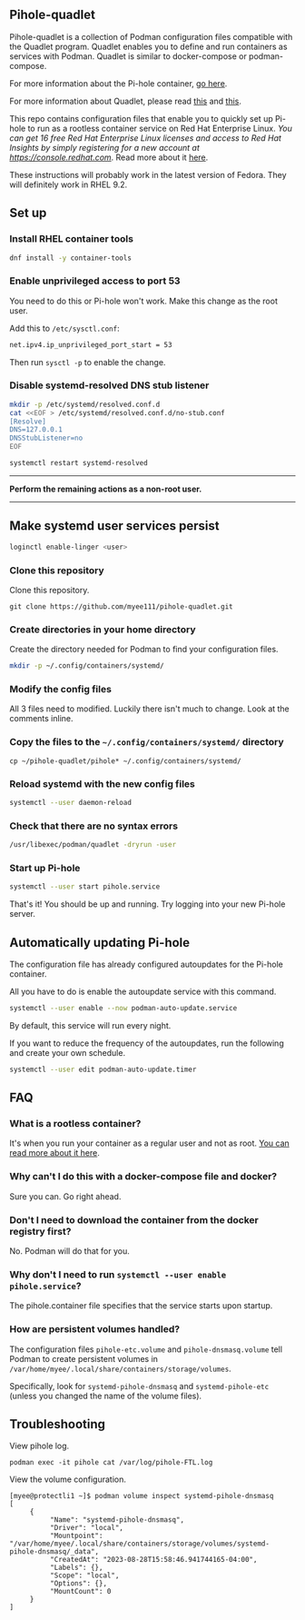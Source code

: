## Pihole-quadlet
Pihole-quadlet is a collection of Podman configuration files compatible with the Quadlet program. Quadlet enables you to define and run containers as services with Podman. Quadlet is similar to docker-compose or podman-compose.

For more information about the Pi-hole container, [go here](https://hub.docker.com/r/pihole/pihole).

For more information about Quadlet, please read [this](https://www.redhat.com/sysadmin/multi-container-application-podman-quadlet) and [this](https://www.redhat.com/sysadmin/quadlet-podman).

This repo contains configuration files that enable you to quickly set up Pi-hole to run as a rootless container service on Red Hat Enterprise Linux. *You can get 16 free Red Hat Enterprise Linux licenses and access to Red Hat Insights by simply registering for a new account at https://console.redhat.com*. Read more about it [here](https://developers.redhat.com/articles/faqs-no-cost-red-hat-enterprise-linux).

These instructions will probably work in the latest version of Fedora. They will definitely work in RHEL 9.2. 

## Set up

### Install RHEL container tools

```bash
dnf install -y container-tools
```

### Enable unprivileged access to port 53

You need to do this or Pi-hole won't work. Make this change as the root user.

Add this to `/etc/sysctl.conf`:

```bash
net.ipv4.ip_unprivileged_port_start = 53
```

Then run `sysctl -p` to enable the change.

### Disable systemd-resolved DNS stub listener

```bash
mkdir -p /etc/systemd/resolved.conf.d
cat <<EOF > /etc/systemd/resolved.conf.d/no-stub.conf
[Resolve]
DNS=127.0.0.1
DNSStubListener=no
EOF

systemctl restart systemd-resolved
```

--- 

**Perform the remaining actions as a non-root user.**

---
## Make systemd user services persist

```bash
loginctl enable-linger <user>
```

### Clone this repository

Clone this repository.

```
git clone https://github.com/myee111/pihole-quadlet.git
```
### Create directories in your home directory
Create the directory needed for Podman to find your configuration files.

```bash
mkdir -p ~/.config/containers/systemd/
```

### Modify the config files

All 3 files need to modified. Luckily there isn't much to change. Look at the comments inline.

### Copy the files to the  `~/.config/containers/systemd/` directory

```
cp ~/pihole-quadlet/pihole* ~/.config/containers/systemd/
```

### Reload systemd with the new config files

```bash
systemctl --user daemon-reload
```

### Check that there are no syntax errors

```bash
/usr/libexec/podman/quadlet -dryrun -user
```

### Start up Pi-hole

```bash
systemctl --user start pihole.service
```

That's it! You should be up and running. Try logging into your new Pi-hole server.

## Automatically updating Pi-hole

The configuration file has already configured autoupdates for the Pi-hole container.

All you have to do is enable the autoupdate service with this command.

```bash
systemctl --user enable --now podman-auto-update.service
```

By default, this service will run every night.

If you want to reduce the frequency of the autoupdates, run the following and create your own schedule.

```bash
systemctl --user edit podman-auto-update.timer
```

## FAQ

### What is a rootless container?

It's when you run your container as a regular user and not as root. [You can read more about it here](https://developers.redhat.com/blog/2020/09/25/rootless-containers-with-podman-the-basics).

### Why can't I do this with a docker-compose file and docker?
Sure you can. Go right ahead.

### Don't I need to download the container from the docker registry first?

No. Podman will do that for you.

### Why don't I need to run `systemctl --user enable pihole.service`?

The pihole.container file specifies that the service starts upon startup.

### How are persistent volumes handled?

The configuration files `pihole-etc.volume` and `pihole-dnsmasq.volume` tell Podman to create persistent volumes in `/var/home/myee/.local/share/containers/storage/volumes`. 

Specifically, look for `systemd-pihole-dnsmasq` and `systemd-pihole-etc` (unless you changed the name of the volume files).


## Troubleshooting

View pihole log.

```
podman exec -it pihole cat /var/log/pihole-FTL.log
```

View the volume configuration.

```
[myee@protectli1 ~]$ podman volume inspect systemd-pihole-dnsmasq
[
     {
          "Name": "systemd-pihole-dnsmasq",
          "Driver": "local",
          "Mountpoint": "/var/home/myee/.local/share/containers/storage/volumes/systemd-pihole-dnsmasq/_data",
          "CreatedAt": "2023-08-28T15:58:46.941744165-04:00",
          "Labels": {},
          "Scope": "local",
          "Options": {},
          "MountCount": 0
     }
]
```
